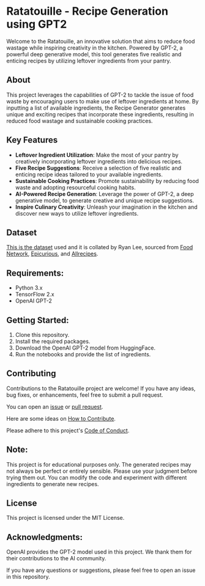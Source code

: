 # Ratatouille - Recipe Generation using GPT2

Welcome to the Ratatouille, an innovative solution that aims to reduce food wastage while inspiring creativity in the kitchen. Powered by GPT-2, a powerful deep generative model, this tool generates five realistic and enticing recipes by utilizing leftover ingredients from your pantry.

## About
This project leverages the capabilities of GPT-2 to tackle the issue of food waste by encouraging users to make use of leftover ingredients at home. By inputting a list of available ingredients, the Recipe Generator generates unique and exciting recipes that incorporate these ingredients, resulting in reduced food wastage and sustainable cooking practices.

## Key Features
* **Leftover Ingredient Utilization**: Make the most of your pantry by creatively incorporating leftover ingredients into delicious recipes.
* **Five Recipe Suggestions**: Receive a selection of five realistic and enticing recipe ideas tailored to your available ingredients.
* **Sustainable Cooking Practices**: Promote sustainability by reducing food waste and adopting resourceful cooking habits.
* **AI-Powered Recipe Generation**: Leverage the power of GPT-2, a deep generative model, to generate creative and unique recipe suggestions.
* **Inspire Culinary Creativity**: Unleash your imagination in the kitchen and discover new ways to utilize leftover ingredients.

## Dataset

[This is the dataset](https://eightportions.com/datasets/Recipes/#fn:1) used and it is collated by Ryan Lee, sourced from [Food Network](https://www.foodnetwork.com/), [Epicurious](https://www.epicurious.com/), and [Allrecipes](https://www.allrecipes.com/).

## Requirements:

* Python 3.x
* TensorFlow 2.x
* OpenAI GPT-2

## Getting Started:

  1) Clone this repository. 
  2) Install the required packages. 
  3) Download the OpenAI GPT-2 model from HuggingFace. 
  4) Run the notebooks and provide the list of ingredients. 

## Contributing
Contributions to the Ratatouille project are welcome! If you have any ideas, bug fixes, or enhancements, feel free to submit a pull request.

You can open an [issue](https://github.com/vishnux/Ratatouille/issues) or [pull request](https://github.com/vishnux/Ratatouille/pulls).

Here are some ideas on [How to Contribute](https://opensource.guide/how-to-contribute/).

Please adhere to this project's [Code of Conduct](https://www.contributor-covenant.org/version/2/1/code_of_conduct/).

## Note:

This project is for educational purposes only.
The generated recipes may not always be perfect or entirely sensible. Please use your judgment before trying them out.
You can modify the code and experiment with different ingredients to generate new recipes.

## License
This project is licensed under the MIT License.

## Acknowledgments:

OpenAI provides the GPT-2 model used in this project. We thank them for their contributions to the AI community.

If you have any questions or suggestions, please feel free to open an issue in this repository.
